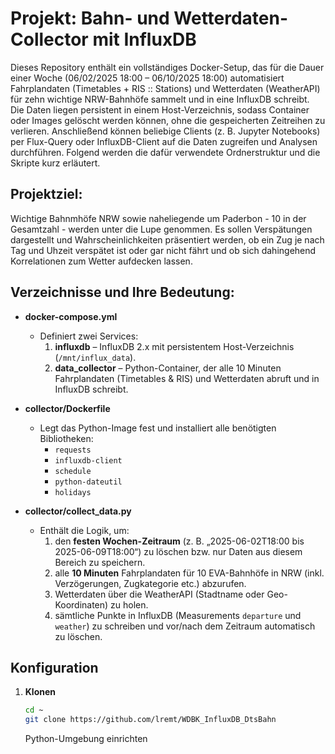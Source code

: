 # Projekt: Bahn- und Wetterdaten-Collector mit InfluxDB

Dieses Repository enthält ein vollständiges Docker-Setup, das für die Dauer einer Woche (06/02/2025 18:00 – 06/10/2025 18:00) automatisiert Fahrplandaten (Timetables + RIS :: Stations) und Wetterdaten (WeatherAPI) für zehn wichtige NRW-Bahnhöfe sammelt und in eine InfluxDB schreibt. Die Daten liegen persistent in einem Host-Verzeichnis, sodass Container oder Images gelöscht werden können, ohne die gespeicherten Zeitreihen zu verlieren. Anschließend können beliebige Clients (z. B. Jupyter Notebooks) per Flux-Query oder InfluxDB-Client auf die Daten zugreifen und Analysen durchführen. Folgend werden die dafür verwendete Ordnerstruktur und die Skripte kurz erläutert.

## Projektziel:

Wichtige Bahnmhöfe NRW sowie naheliegende um Paderbon - 10 in der Gesamtzahl - werden unter die Lupe genommen. Es sollen Verspätungen dargestellt und Wahrscheinlichkeiten präsentiert werden, ob ein Zug je nach Tag und Uhzeit verspätet ist oder gar nicht fährt und ob sich dahingehend Korrelationen zum Wetter aufdecken lassen.

## Verzeichnisse und Ihre Bedeutung:

- **docker-compose.yml**

  - Definiert zwei Services:
    1. **influxdb** – InfluxDB 2.x mit persistentem Host-Verzeichnis (`/mnt/influx_data`).
    2. **data_collector** – Python-Container, der alle 10 Minuten Fahrplandaten (Timetables & RIS) und Wetterdaten abruft und in InfluxDB schreibt.

- **collector/Dockerfile**

  - Legt das Python-Image fest und installiert alle benötigten Bibliotheken:
    - `requests`
    - `influxdb-client`
    - `schedule`
    - `python-dateutil`
    - `holidays`

- **collector/collect_data.py**
  - Enthält die Logik, um:
    1. den **festen Wochen-Zeitraum** (z. B. „2025-06-02T18:00 bis 2025-06-09T18:00“) zu löschen bzw. nur Daten aus diesem Bereich zu speichern.
    2. alle **10 Minuten** Fahrplandaten für 10 EVA-Bahnhöfe in NRW (inkl. Verzögerungen, Zugkategorie etc.) abzurufen.
    3. Wetterdaten über die WeatherAPI (Stadtname oder Geo-Koordinaten) zu holen.
    4. sämtliche Punkte in InfluxDB (Measurements `departure` und `weather`) zu schreiben und vor/nach dem Zeitraum automatisch zu löschen.

## Konfiguration

1. **Klonen**

   ```bash
   cd ~
   git clone https://github.com/lremt/WDBK_InfluxDB_DtsBahn
   ```

   Python-Umgebung einrichten
